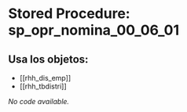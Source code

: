 # Stored Procedure: sp_opr_nomina_00_06_01

## Usa los objetos:
- [[rhh_dis_emp]]
- [[rhh_tbdistri]]

*No code available.*
